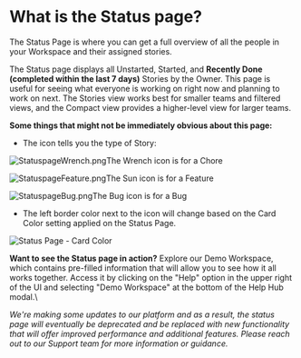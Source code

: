 # What is the Status page?

The Status Page is where you can get a full overview of all the people in your Workspace and their assigned stories.

The Status page displays all Unstarted, Started, and **Recently Done (completed within the last 7 days)** Stories by the Owner. This page is useful for seeing what everyone is working on right now and planning to work on next. The Stories view works best for smaller teams and filtered views, and the Compact view provides a higher-level view for larger teams.

**Some things that might not be immediately obvious about this page:**

* The icon tells you the type of Story:

![StatuspageWrench.png](https://help.shortcut.com/hc/article_attachments/8630119428884)The Wrench icon is for a Chore

![StatuspageFeature.png](https://help.shortcut.com/hc/article_attachments/8630091452308)The Sun icon is for a Feature

![StatuspageBug.png](https://help.shortcut.com/hc/article_attachments/8630091453076)The Bug icon is for a Bug

* The left border color next to the icon will change based on the Card Color setting applied on the Status Page.

![Status Page - Card Color](https://help.shortcut.com/hc/article_attachments/14536671035284)

**Want to see the Status page in action?** Explore our Demo Workspace, which contains pre-filled information that will allow you to see how it all works together. Access it by clicking on the "Help" option in the upper right of the UI and selecting "Demo Workspace" at the bottom of the Help Hub modal.\


_We're making some updates to our platform and as a result, the status page will eventually be deprecated and be replaced with new functionality that will offer improved performance and additional features. Please reach out to our Support team for more information or guidance._
